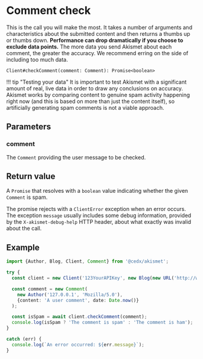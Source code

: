 # Comment check
This is the call you will make the most. It takes a number of arguments and characteristics about the submitted content and then returns a thumbs up or thumbs down. **Performance can drop dramatically if you choose to exclude data points.** The more data you send Akismet about each comment, the greater the accuracy. We recommend erring on the side of including too much data.

```
Client#checkComment(comment: Comment): Promise<boolean>
```

!!! tip "Testing your data"
    It is important to test Akismet with a significant amount of real, live data in order to draw any conclusions on accuracy.
    Akismet works by comparing content to genuine spam activity happening right now (and this is based on more than just the content itself),
    so artificially generating spam comments is not a viable approach.

## Parameters

### comment
The `Comment` providing the user message to be checked.

## Return value
A `Promise` that resolves with a `boolean` value indicating whether the given `Comment` is spam.

The promise rejects with a `ClientError` exception when an error occurs.
The exception `message` usually includes some debug information, provided by the `X-akismet-debug-help` HTTP header, about what exactly was invalid about the call.

## Example

```ts
import {Author, Blog, Client, Comment} from '@cedx/akismet';

try {
  const client = new Client('123YourAPIKey', new Blog(new URL('http://www.yourblog.com')));

  const comment = new Comment(
    new Author('127.0.0.1', 'Mozilla/5.0'),
    {content: 'A user comment', date: Date.now()}
  );

  const isSpam = await client.checkComment(comment);
  console.log(isSpam ? 'The comment is spam' : 'The comment is ham');
}

catch (err) {
  console.log(`An error occurred: ${err.message}`);
}
```
